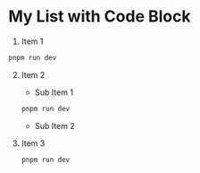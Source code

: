 # My List with Code Block

1. Item 1

```sh
pnpm run dev
```

2. Item 2
   * Sub Item 1

    ```sh
    pnpm run dev
    ```

   * Sub Item 2
3. Item 3

   ```sh
   pnpm run dev
   ```
